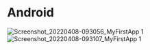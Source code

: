 # Android
![Screenshot_20220408-093056_MyFirstApp 1](https://user-images.githubusercontent.com/101672721/162361513-f3b099a4-7a82-46d9-974b-aef6bcb907c3.jpg)
![Screenshot_20220408-093107_MyFirstApp 1](https://user-images.githubusercontent.com/101672721/162361719-8f5fd483-36c2-43ce-bf34-53c1ecdd6fb5.jpg)

